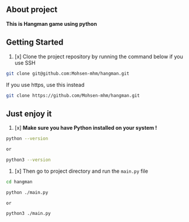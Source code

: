 ## About project

**This is Hangman game using python**

## Getting Started

1. [x] Clone the project repository by running the command below if you use SSH

```bash
git clone git@github.com:Mohsen-mhm/hangman.git
```

If you use https, use this instead

```bash
git clone https://github.com/Mohsen-mhm/hangman.git
```

## Just enjoy it

1. [x] **Make sure you have Python installed on your system !**

```bash
python --version

or 

python3 --version
```

1. [x] Then go to project directory and run the `main.py` file

```bash
cd hangman
```

```bash
python ./main.py

or 

python3 ./main.py
```

